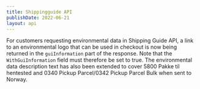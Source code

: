 ```yaml
---
title: Shippingguide API
publishDate: 2022-06-21
layout: api
---
```


For customers requesting environmental data in Shipping Guide API, a link to an environmental logo that can be used in checkout is now being returned in the `guiInformation` part of the response. Note that the `WithGuiInformation` field must therefore be set to true. The environmental data description text has also been extended to cover 5800 Pakke til hentested and 0340 Pickup Parcel/0342 Pickup Parcel Bulk when sent to Norway.
